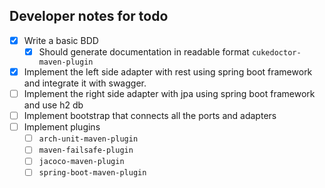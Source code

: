 ## Developer notes for todo

- [x] Write a basic BDD
    - [x] Should generate documentation in readable format `cukedoctor-maven-plugin`
- [x] Implement the left side adapter with rest using spring boot framework and integrate it with swagger.
- [ ] Implement the right side adapter with jpa using spring boot framework and use h2 db
- [ ] Implement bootstrap that connects all the ports and adapters
- [ ] Implement plugins
    - [ ] `arch-unit-maven-plugin`
    - [ ] `maven-failsafe-plugin`
    - [ ] `jacoco-maven-plugin`
    - [ ] `spring-boot-maven-plugin`
